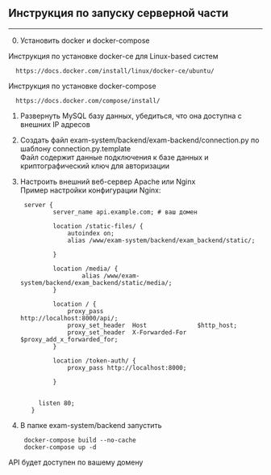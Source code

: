 ## Инструкция по запуску серверной части
---------

0. Установить docker и docker-compose

Инструкция по установке docker-ce для Linux-based систем  

      https://docs.docker.com/install/linux/docker-ce/ubuntu/
Инструкция по установке docker-compose  

      https://docs.docker.com/compose/install/

1. Развернуть MySQL базу данных, убедиться, что она доступна с внешних IP адресов

2. Создать файл exam-system/backend/exam-backend/connection.py по шаблону connection.py.template  
Файл содержит данные подключения к базе данных и криптографический ключ для авторизации

3. Настроить внешний веб-сервер Apache или Nginx  
Пример настройки конфигурации Nginx:  

        server {
                server_name api.example.com; # ваш домен

                location /static-files/ {
                    autoindex on;
                    alias /www/exam-system/backend/exam_backend/static/;

                }

                location /media/ {
                        alias /www/exam-system/backend/exam_backend/static/media/;
                }

                location / {
                    proxy_pass                          http://localhost:8000/api/;
                    proxy_set_header  Host              $http_host;   
                    proxy_set_header  X-Forwarded-For   $proxy_add_x_forwarded_for;
                }

                location /token-auth/ {
                    proxy_pass http://localhost:8000;

                }


            listen 80;
          }
          
  
4. В папке exam-system/backend запустить

        docker-compose build --no-cache
        docker-compose up -d

API будет доступен по вашему домену
